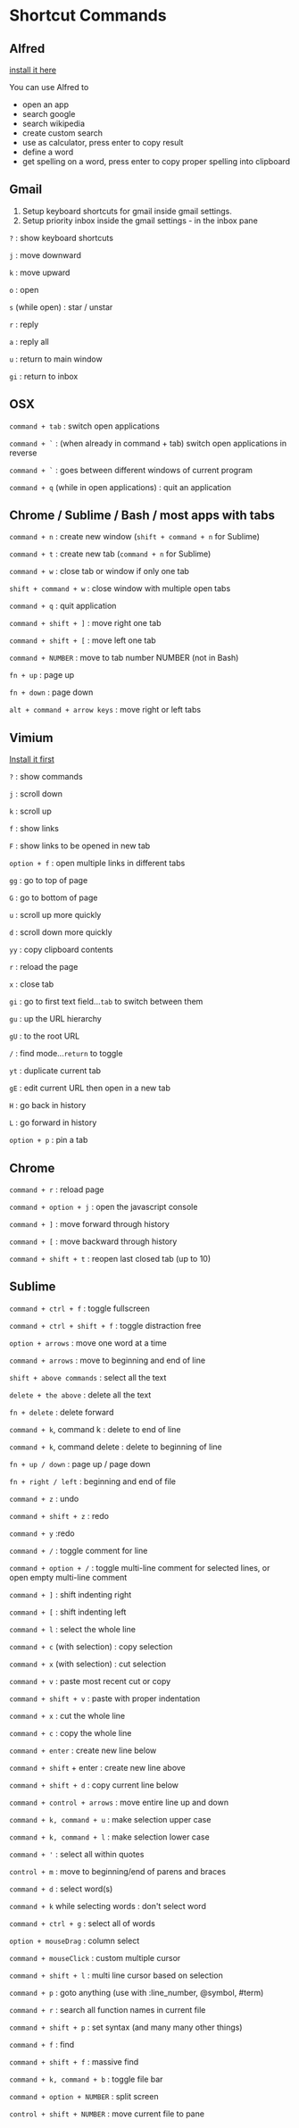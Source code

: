 # Shortcut Commands

## Alfred 

[install it here](http://www.alfredapp.com/)

You can use Alfred to
- open an app
- search google
- search wikipedia
- create custom search
- use as calculator, press enter to copy result
- define a word
- get spelling on a word, press enter to copy proper spelling into clipboard

## Gmail

1. Setup keyboard shortcuts for gmail inside gmail settings.
2. Setup priority inbox inside the gmail settings - in the inbox pane

`?` : show keyboard shortcuts

`j` : move downward

`k` : move upward

`o` : open

`s` (while open) : star / unstar

`r` : reply

`a` : reply all

`u` : return to main window

`gi` : return to inbox

## OSX
`command + tab` : switch open applications

<code>command + &#96;</code> : (when already in command + tab) switch open applications in reverse

<code>command + &#96;</code> : goes between different windows of current program

`command + q` (while in open applications) : quit an application

## Chrome / Sublime /  Bash / most apps with tabs

`command + n` : create new window (`shift + command + n` for Sublime)

`command + t` : create new tab (`command + n` for Sublime)

`command + w` : close tab or window if only one tab

`shift + command + w` : close window with multiple open tabs

`command + q` : quit application

`command + shift + ]` : move right one tab

`command + shift + [` : move left one tab

`command + NUMBER` : move to tab number NUMBER (not in Bash)

`fn + up` : page up

`fn + down` : page down

`alt + command + arrow keys` : move right or left tabs

## Vimium
[Install it first](https://vimium.github.io/)

`?` : show commands

`j` : scroll down

`k` : scroll up

`f` : show links

`F` : show links to be opened in new tab

`option + f` : open multiple links in different tabs

`gg` : go to top of page

`G` : go to bottom of page

`u` : scroll up more quickly

`d` : scroll down more quickly

`yy` : copy clipboard contents

`r` : reload the page

`x` : close tab

`gi` : go to first text field...`tab` to switch between them

`gu` : up the URL hierarchy

`gU` : to the root URL

`/` : find mode...`return` to toggle

`yt` : duplicate current tab

`gE` : edit current URL then open in a new tab

`H` : go back in history

`L` : go forward in history

`option + p` : pin a tab

## Chrome
`command + r` : reload page

`command + option + j` : open the javascript console

`command + ]` : move forward through history

`command + [` : move backward through history

`command + shift + t` : reopen last closed tab (up to 10)

## Sublime
`command + ctrl + f` : toggle fullscreen

`command + ctrl + shift + f` : toggle distraction free


`option + arrows` : move one word at a time

`command + arrows` : move to beginning and end of line

`shift + above commands` : select all the text

`delete + the above` : delete all the text

`fn + delete` : delete forward

`command + k`, command k : delete to end of line

`command + k`, command delete : delete to beginning of line

`fn + up / down` : page up / page down

`fn + right / left` : beginning and end of file


`command + z` : undo

`command + shift + z` : redo

`command + y` :redo

`command + /` : toggle comment for line

`command + option + /` : toggle multi-line comment for selected lines, or open empty multi-line comment

`command + ]` : shift indenting right

`command + [` : shift indenting left

`command + l` : select the whole line

`command + c` (with selection) : copy selection

`command + x` (with selection) : cut selection

`command + v` : paste most recent cut or copy

`command + shift + v` : paste with proper indentation

`command + x` : cut the whole line

`command + c` : copy the whole line

`command + enter` : create new line below

`command + shift` + enter : create new line above

`command + shift + d` : copy current line below

`command + control + arrows` : move entire line up and down

`command + k, command + u` : make selection upper case

`command + k, command + l` : make selection lower case

`command + '` : select all within quotes

`control + m` : move to beginning/end of parens and braces

`command + d` : select word(s)

`command + k` while selecting words : don't select word

`command + ctrl + g` : select all of words

`option + mouseDrag` : column select

`command + mouseClick` : custom multiple cursor

`command + shift + l` : multi line cursor based on selection

`command + p` : goto anything (use with :line_number, @symbol, #term)

`command + r` : search all function names in current file

`command + shift + p` : set syntax (and many many other things)

`command + f` : find

`command + shift + f` : massive find

`command + k, command + b` : toggle file bar

`command + option + NUMBER` : split screen

`control + shift + NUMBER` : move current file to pane
